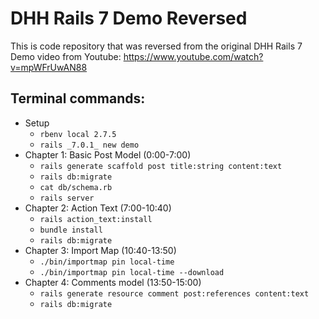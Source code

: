 # DHH Rails 7 Demo Reversed
This is code repository that was reversed from the original DHH Rails 7 Demo video from Youtube: <https://www.youtube.com/watch?v=mpWFrUwAN88>

## Terminal commands:

 * Setup
   * `rbenv local 2.7.5`
   * `rails _7.0.1_ new demo`
 * Chapter 1: Basic Post Model (0:00-7:00)
   * `rails generate scaffold post title:string content:text`
   * `rails db:migrate`
   * `cat db/schema.rb`
   * `rails server`
 * Chapter 2: Action Text (7:00-10:40)
   * `rails action_text:install` 
   * `bundle install`
   * `rails db:migrate`
 * Chapter 3: Import Map (10:40-13:50)
   * `./bin/importmap pin local-time`
   * `./bin/importmap pin local-time --download`
 * Chapter 4: Comments model (13:50-15:00)
   * `rails generate resource comment post:references content:text`
   * `rails db:migrate`